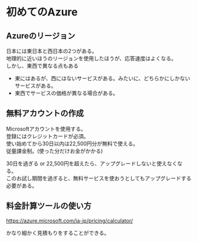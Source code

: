 # 初めてのAzure  

## Azureのリージョン  

日本には東日本と西日本の2つがある。  
地理的に近いほうのリージョンを使用したほうが、応答速度はよくなる。  
しかし、東西で異なる点もある  
- 東にはあるが、西にはないサービスがある。みたいに、どちらかにしかないサービスがある。  
- 東西でサービスの価格が異なる場合がある。  

## 無料アカウントの作成  

Microsoftアカウントを使用する。  
登録にはクレジットカードが必須。  
使い始めてから30日以内は22,500円分が無料で使える。  
従量課金制。(使った分だけお金がかかる)  

30日を過ぎる or 22,500円を超えたら、アップグレードしないと使えなくなる。  
このお試し期間を過ぎると、無料サービスを使おうとしてもアップグレードする必要がある。  

## 料金計算ツールの使い方  

https://azure.microsoft.com/ja-jp/pricing/calculator/  

かなり細かく見積もりをすることができる。  

